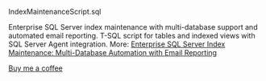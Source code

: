 IndexMaintenanceScript.sql

Enterprise SQL Server index maintenance with multi-database support and automated email reporting. T-SQL script for tables and indexed views with SQL Server Agent integration.
More: <a href ="https://www.piwonka.cc/Blog/Detail/32/enterprise-sql-server-index-maintenance-multi-database-automation-with-email-reporting">Enterprise SQL Server Index Maintenance: Multi-Database Automation with Email Reporting</a>



 <a href="https://paypal.me/geopiw"
    target="_blank"
    class="btn btn-coffee btn-sm">
     <i class="fas fa-coffee me-1"></i>
     Buy me a coffee
 </a>
